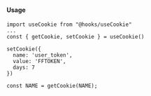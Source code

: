 #### Usage
    
    import useCookie from "@hooks/useCookie"
    ...
    const { getCookie, setCookie } = useCookie()

    setCookie({
      name: 'user_token',
      value: 'FFTOKEN',
      days: 7
    })

    const NAME = getCookie(NAME);
